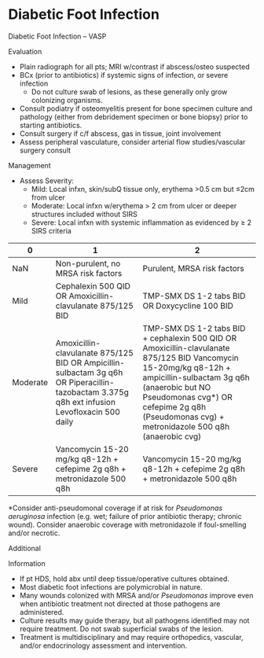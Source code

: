 # Diabetic Foot Infection

Diabetic Foot Infection – VASP

Evaluation

-   Plain radiograph for all pts; MRI w/contrast if abscess/osteo
    suspected
-   BCx (prior to antibiotics) if systemic signs of infection, or severe
    infection
    -   Do not culture swab of lesions, as these generally only grow
        colonizing organisms.
-   Consult podiatry if osteomyelitis present for bone specimen culture
    and pathology (either from debridement specimen or bone biopsy)
    prior to starting antibiotics.
-   Consult surgery if c/f abscess, gas in tissue, joint involvement
-   Assess peripheral vasculature, consider arterial flow
    studies/vascular surgery consult

Management

-   Assess Severity:
    -   Mild: Local infxn, skin/subQ tissue only, erythema >0.5 cm but
        ≤2cm from ulcer
    -   Moderate: Local infxn w/erythema > 2 cm from ulcer or deeper
        structures included without SIRS
    -   Severe: Local infxn with systemic inflammation as evidenced by ≥
        2 SIRS criteria

| 0        | 1                                                                                                                                            | 2                                                                                                                                                                                                                                                                |
|----------|----------------------------------------------------------------------------------------------------------------------------------------------|------------------------------------------------------------------------------------------------------------------------------------------------------------------------------------------------------------------------------------------------------------------|
| NaN      | Non-purulent, no MRSA risk factors                                                                                                           | Purulent, MRSA risk factors                                                                                                                                                                                                                                      |
| Mild     | Cephalexin 500 QID OR Amoxicillin-clavulanate 875/125 BID                                                                                    | TMP-SMX DS 1-2 tabs BID OR Doxycycline 100 BID                                                                                                                                                                                                                   |
| Moderate | Amoxicillin-clavulanate 875/125 BID OR Ampicillin-sulbactam 3g q6h OR Piperacillin-tazobactam 3.375g q8h ext infusion Levofloxacin 500 daily | TMP-SMX DS 1-2 tabs BID + cephalexin 500 QID OR Amoxicillin-clavulanate 875/125 BID Vancomycin 15-20mg/kg q8-12h + ampicillin-sulbactam 3g q6h (anaerobic but NO Pseudomonas cvg\*) OR cefepime 2g q8h (Pseudomonas cvg) + metronidazole 500 q8h (anaerobic cvg) |
| Severe   | Vancomycin 15-20 mg/kg q8-12h + cefepime 2g q8h + metronidazole 500 q8h                                                                      | Vancomycin 15-20 mg/kg q8-12h + cefepime 2g q8h + metronidazole 500 q8h                                                                                                                                                                                          |

\*Consider anti-pseudomonal coverage if at risk for *Pseudomonas
aeruginosa* infection (e.g. wet; failure of prior antibiotic therapy;
chronic wound). Consider anaerobic coverage with metronidazole if
foul-smelling and/or necrotic.

Additional

Information

-   If pt HDS, hold abx until deep tissue/operative cultures obtained.
-   Most diabetic foot infections are polymicrobial in nature.
-   Many wounds colonized with MRSA and/or *Pseudomonas* improve even
    when antibiotic treatment not directed at those pathogens are
    administered.
-   Culture results may guide therapy, but all pathogens identified may
    not require treatment. Do not swab superficial swabs of the lesion.
-   Treatment is multidisciplinary and may require orthopedics,
    vascular, and/or endocrinology assessment and intervention.
